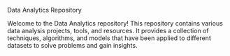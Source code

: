 Data Analytics Repository


Welcome to the Data Analytics repository! This repository contains various data analysis projects, tools, and resources. It provides a collection of techniques, algorithms, and models that have been applied to different datasets to solve problems and gain insights.
